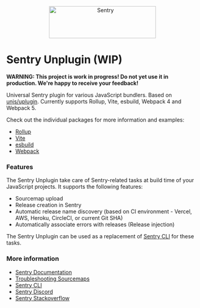 <p align="center">
  <a href="https://sentry.io/?utm_source=github&utm_medium=logo" target="_blank">
    <img src="https://sentry-brand.storage.googleapis.com/sentry-wordmark-dark-280x84.png" alt="Sentry" width="280" height="84">
  </a>
</p>

# Sentry Unplugin (WIP)

**WARNING: This project is work in progress! Do not yet use it in production. We're happy to receive your feedback!**

Universal Sentry plugin for various JavaScript bundlers. Based on [unjs/uplugin](https://github.com/unjs/unplugin). Currently supports Rollup, Vite, esbuild, Webpack 4 and Webpack 5.

Check out the individual packages for more information and examples:

- [Rollup](https://github.com/getsentry/sentry-javascript-bundler-plugins/tree/main/packages/rollup-plugin)
- [Vite](https://github.com/getsentry/sentry-javascript-bundler-plugins/tree/main/packages/vite-plugin)
- [esbuild](https://github.com/getsentry/sentry-javascript-bundler-plugins/tree/main/packages/esbuild-plugin)
- [Webpack](https://github.com/getsentry/sentry-javascript-bundler-plugins/tree/main/packages/webpack-plugin)

### Features

The Sentry Unplugin take care of Sentry-related tasks at build time of your JavaScript projects. It supports the following features:

- Sourcemap upload
- Release creation in Sentry
- Automatic release name discovery (based on CI environment - Vercel, AWS, Heroku, CircleCI, or current Git SHA)
- Automatically associate errors with releases (Release injection)

The Sentry Unplugin can be used as a replacement of [Sentry CLI](https://docs.sentry.io/learn/cli/) for these tasks.

### More information

- [Sentry Documentation](https://docs.sentry.io/quickstart/)
- [Troubleshooting Sourcemaps](https://docs.sentry.io/platforms/javascript/sourcemaps/troubleshooting_js/)
- [Sentry CLI](https://docs.sentry.io/learn/cli/)
- [Sentry Discord](https://discord.gg/Ww9hbqr)
- [Sentry Stackoverflow](http://stackoverflow.com/questions/tagged/sentry)
